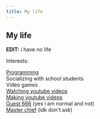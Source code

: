 ```yaml
---
title: My life
---
```

## My life

**EDIT:** i have no life

Interests:

[Programming](https://github.com/JacksonChen666)<br>
Socializing with school students<br>
Video games<br>
[Watching youtube videos](https://youtube.com)<br>
[Making youtube videos](https://youtube.com/JacksonChen666)<br>
[Guest 666](https://www.youtube.com/watch?v=Gc2u6AFImn8&lc=UgylqFtsBWvFWnkQxFp4AaABAg) (yes i am normal and not)<br>
[Master chief](https://youtu.be/Tt7bzxurJ1I) (idk don't ask)
